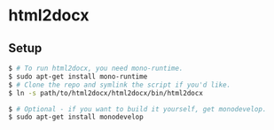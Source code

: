 html2docx
=============================

Setup
----------------------
```bash
$ # To run html2docx, you need mono-runtime.
$ sudo apt-get install mono-runtime
$ # Clone the repo and symlink the script if you'd like.
$ ln -s path/to/html2docx/html2docx/bin/html2docx

$ # Optional - if you want to build it yourself, get monodevelop.
$ sudo apt-get install monodevelop
```

